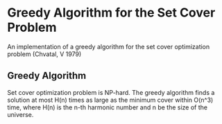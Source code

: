 # Greedy Algorithm for the Set Cover Problem
An implementation of a greedy algorithm for the set cover optimization problem (Chvatal, V 1979)

## Greedy Algorithm
Set cover optimization problem is NP-hard.
The greedy algorithm finds a solution at most H(n) times as large as the minimum cover within O(n^3) time, 
where H(n) is the n-th harmonic number and n be the size of the universe.
